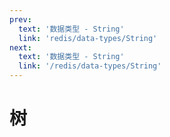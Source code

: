 ```yaml
---
prev:
  text: '数据类型 - String'
  link: 'redis/data-types/String'
next:
  text: '数据类型 - String'
  link: '/redis/data-types/String'
---
```

# 树